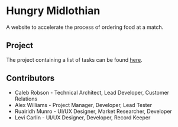 # Hungry Midlothian
 A website to accelerate the process of ordering food at a match. 

## Project
 The project containing a list of tasks can be found [here](https://github.com/users/Spartan2909/projects/1/views/3).

## Contributors
* Caleb Robson - Technical Architect, Lead Developer, Customer Relations
* Alex Williams - Project Manager, Developer, Lead Tester
* Ruairidh Munro - UI/UX Designer, Market Researcher, Developer
* Levi Carlin - UI/UX Designer, Developer, Record Keeper
